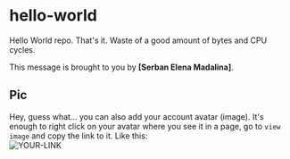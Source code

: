 # hello-world

Hello World repo. That's it. Waste of a good amount of bytes and CPU cycles.

This message is brought to you by **[Serban Elena Madalina]**.

## Pic

Hey, guess what... you can also add your account avatar (image). It's enough to right click on your avatar where you see it in a page, go to `view image` and copy the link to it.
Like this:  
![YOUR-LINK](https://avatars.githubusercontent.com/u/80857412?v=4)

